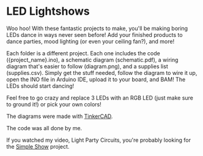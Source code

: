 # LED Lightshows

Woo hoo! With these fantastic projects to make, you'll be making boring LEDs dance in ways never seen before! Add your finished products to dance parties, mood lighting (or even your ceiling fan?), and more!

Each folder is a different project. Each one includes the code ({project_name}.ino), a schematic diagram (schematic.pdf), a wiring diagram that's easier to follow (diagram.png), and a supplies list (supplies.csv). Simply get the stuff needed, follow the diagram to wire it up, open the INO file in Arduino IDE, upload it to your board, and BAM! The LEDs should start dancing!

Feel free to go crazy and replace 3 LEDs with an RGB LED (just make sure to ground it!) or pick your own colors!

The diagrams were made with [TinkerCAD](https://www.tinkercad.com).

The code was all done by me.

If you watched my video, Light Party Circuits, you're probably looking for the [Simple Show](Simple%20show) project.

